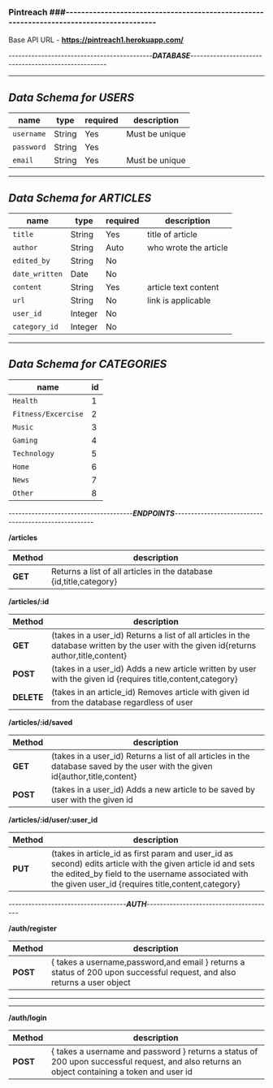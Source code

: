 
### Pintreach ###-----------------------------------------------------------------------------------------


Base API URL - **https://pintreach1.herokuapp.com/**



--------------------------------------------***DATABASE***----------------------------------------------------

------------------------
***Data Schema for USERS***
------------------------

| name         | type   | required | description            |
| ------------ | ------ | -------- | --------------         |                                                      
| `username`   | String | Yes      | Must be unique         |
| `password`   | String | Yes      |                        |
| `email`      | String | Yes      | Must be unique         |


------------------------
***Data Schema for ARTICLES***
------------------------


| name         | type   | required | description            |
| ------------ | ------ | -------- | --------------         |
| `title`      | String | Yes      | title of article       |
| `author`     | String | Auto     | who wrote the article  |
| `edited_by`  | String | No       |                        |
|`date_written`| Date   | No       |                        |
| `content`    | String | Yes      | article text content   |
| `url`        | String | No       | link is applicable     |
| `user_id`    | Integer| No       |                        |
| `category_id`| Integer| No       |                        |


------------------------
***Data Schema for CATEGORIES***
------------------------
| name              |id| 
| ------------      |--| 
| `Health`          | 1|
|`Fitness/Excercise`| 2| 
| `Music`           | 3| 
| `Gaming`          | 4|
| `Technology`      | 5| 
| `Home`            | 6| 
| `News`            | 7| 
| `Other`           | 8|          


--------------------------------------***ENDPOINTS***-----------------------------------------------------


**/articles**

| Method | description |
|--------|------------------------------------------------------------------|
|**GET** |Returns a list of all articles in the database {id,title,category}|









**/articles/:id**

| Method | description |
|--------|------------------------------------------------------------------|
|**GET** |(takes in a user_id) Returns a list of all articles in the database written by the user with the given id{returns author,title,content}|
|**POST**|(takes in a user_id) Adds a new article written by user with the given id {requires title,content,category} |
|**DELETE**|(takes in an article_id) Removes article with given id from the database regardless of user







**/articles/:id/saved**



| Method | description |
|--------|------------------------------------------------------------------|
|**GET** |(takes in a user_id) Returns a list of all articles in the database saved by the user with the given id{author,title,content}|
|**POST**|(takes in a user_id) Adds a new article to be saved  by user with the given id |








**/articles/:id/user/:user_id**


| Method | description |
|--------|------------------------------------------------------------------|
|**PUT** |(takes in article_id as first param and  user_id as second) edits article with the given article id and sets the edited_by field to the username associated with the given user_id {requires title,content,category}|








------------------------------------***AUTH***---------------------------------------

**/auth/register**

| Method | description |
|--------|------------------------------------------------------------------|
|**POST** |{ takes a username,password,and email } returns a status of 200 upon successful request, and also returns a user object 
--------------------------------------------------------------------------------------------------------------------
--------------------------------------------------------------------------------------------------------------------
**/auth/login**

| Method | description|
|--------|------------------------------------------------------------------|
|**POST** |{ takes a username and password } returns a status of 200 upon successful request, and also returns an object containing a token and user id


